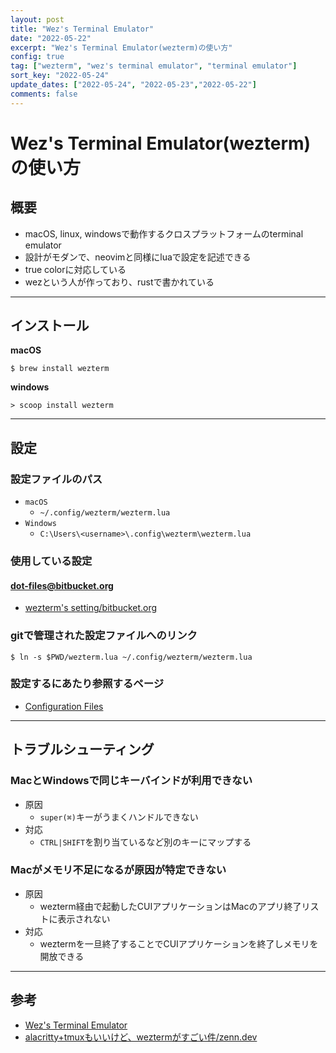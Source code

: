 ```yaml
---
layout: post
title: "Wez's Terminal Emulator"
date: "2022-05-22"
excerpt: "Wez's Terminal Emulator(wezterm)の使い方"
config: true
tag: ["wezterm", "wez's terminal emulator", "terminal emulator"]
sort_key: "2022-05-24"
update_dates: ["2022-05-24", "2022-05-23","2022-05-22"]
comments: false
---
```


# Wez's Terminal Emulator(wezterm)の使い方

## 概要
 - macOS, linux, windowsで動作するクロスプラットフォームのterminal emulator
 - 設計がモダンで、neovimと同様にluaで設定を記述できる
 - true colorに対応している
 - wezという人が作っており、rustで書かれている

---

## インストール

**macOS**  
```console
$ brew install wezterm
```

**windows**  
```console
> scoop install wezterm
```

---

## 設定

### 設定ファイルのパス
 - `macOS`
   - `~/.config/wezterm/wezterm.lua`
 - `Windows`
   - `C:\Users\<username>\.config\wezterm\wezterm.lua`

### 使用している設定
#### dot-files@bitbucket.org
 - [wezterm's setting/bitbucket.org](https://bitbucket.org/nardtree/gimpei-dot-files/src/master/files/wezterm.lua)

### gitで管理された設定ファイルへのリンク

```console
$ ln -s $PWD/wezterm.lua ~/.config/wezterm/wezterm.lua
```

### 設定するにあたり参照するページ
 - [Configuration Files](https://wezfurlong.org/wezterm/config/files.html#configuration-files)

---

## トラブルシューティング

### MacとWindowsで同じキーバインドが利用できない
 - 原因
   - `super(⌘)`キーがうまくハンドルできない
 - 対応
   - `CTRL|SHIFT`を割り当ているなど別のキーにマップする

### Macがメモリ不足になるが原因が特定できない
 - 原因
   - wezterm経由で起動したCUIアプリケーションはMacのアプリ終了リストに表示されない
 - 対応
   - weztermを一旦終了することでCUIアプリケーションを終了しメモリを開放できる

---

## 参考
 - [Wez's Terminal Emulator](https://wezfurlong.org/wezterm/index.html)
 - [alacritty+tmuxもいいけど、weztermがすごい件/zenn.dev](https://zenn.dev/yutakatay/articles/wezterm-intro)

